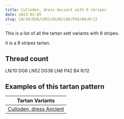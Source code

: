 ```yaml
---
title: Culloden, dress Ancient with 8 stripes
date: 2023-02-05
slug: LN/10/DG6/LN52/DG38/LN6/P42/B4/R/12
---
```

This is a list of all the tartan sett variants with 8 stripes.

It is a 8 stripes tartan.


## Thread count
LN/10 DG6 LN52 DG38 LN6 P42 B4 R/12

## Examples of this tartan pattern

| Tartan Variants |
|---------------|
| [Culloden, dress Ancient](/variants/ln/10/dg6/ln52/dg38/ln6/p42/b4/r/12-b304080-dg003000-lne0e0e0-p800080-rc00000)||
